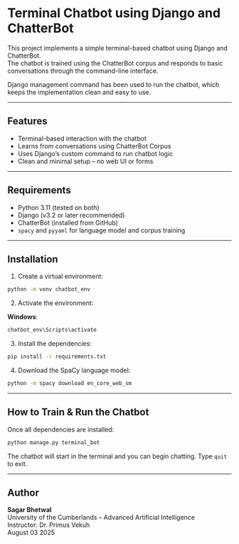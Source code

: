 # Terminal Chatbot using Django and ChatterBot

This project implements a simple terminal-based chatbot using Django and ChatterBot.  
The chatbot is trained using the ChatterBot corpus and responds to basic conversations through the command-line interface.

Django management command has been used to run the chatbot, which keeps the implementation clean and easy to use.

---

##  Features

- Terminal-based interaction with the chatbot  
- Learns from conversations using ChatterBot Corpus  
- Uses Django’s custom command to run chatbot logic  
- Clean and minimal setup – no web UI or forms  

---

##  Requirements

- Python 3.11 (tested on both)  
- Django (v3.2 or later recommended)  
- ChatterBot (installed from GitHub)  
- `spacy` and `pyyaml` for language model and corpus training  

---

##  Installation

1. Create a virtual environment:
```bash
python -m venv chatbot_env
```

2. Activate the environment:

**Windows**:
```bash
chatbot_env\Scripts\activate
```

3. Install the dependencies:
```bash
pip install -r requirements.txt
```

4. Download the SpaCy language model:
```bash
python -m spacy download en_core_web_sm
```

---

## How to Train & Run the Chatbot

Once all dependencies are installed:

```bash
python manage.py terminal_bot
```

The chatbot will start in the terminal and you can begin chatting. Type `quit` to exit.


---

## Author

**Sagar Bhetwal**  
University of the Cumberlands – Advanced Artificial Intelligence  
Instructor: Dr. Primus Vekuh  
August 03 2025


